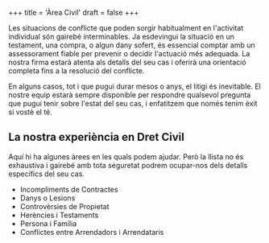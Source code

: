 +++
title = 'Àrea Civil'
draft = false
+++

Les situacions de conflicte que poden sorgir habitualment en l'activitat individual són gairebé interminables. Ja esdevingui la situació en un testament, una compra, o algun dany sofert, és essencial comptar amb un assessorament fiable per prevenir o decidir l'actuació més adequada. La nostra firma estarà atenta als detalls del seu cas i oferirà una orientació completa fins a la resolució del conflicte.

En alguns casos, tot i que pugui durar mesos o anys, el litigi és inevitable. El nostre equip estarà sempre disponible per respondre qualsevol pregunta que pugui tenir sobre l'estat del seu cas, i enfatitzem que només tenim èxit si vostè el té.

## La nostra experiència en Dret Civil

Aquí hi ha algunes àrees en les quals podem ajudar. Però la llista no és exhaustiva i gairebé amb tota seguretat podrem ocupar-nos dels detalls específics del seu cas.

* Incompliments de Contractes
* Danys o Lesions
* Controvèrsies de Propietat
* Herències i Testaments
* Persona i Família
* Conflictes entre Arrendadors i Arrendataris
